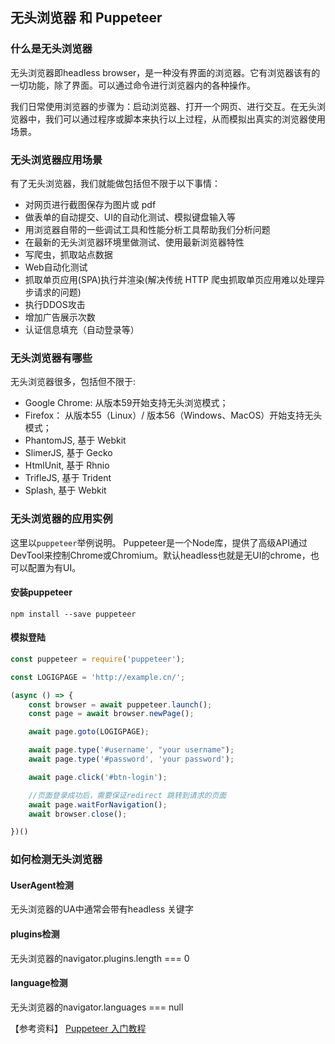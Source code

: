 ## 无头浏览器 和 Puppeteer

### 什么是无头浏览器
无头浏览器即headless browser，是一种没有界面的浏览器。它有浏览器该有的一切功能，除了界面。可以通过命令进行浏览器内的各种操作。

我们日常使用浏览器的步骤为：启动浏览器、打开一个网页、进行交互。在无头浏览器中，我们可以通过程序或脚本来执行以上过程，从而模拟出真实的浏览器使用场景。

### 无头浏览器应用场景

有了无头浏览器，我们就能做包括但不限于以下事情：

- 对网页进行截图保存为图片或 pdf
- 做表单的自动提交、UI的自动化测试、模拟键盘输入等
- 用浏览器自带的一些调试工具和性能分析工具帮助我们分析问题
- 在最新的无头浏览器环境里做测试、使用最新浏览器特性
- 写爬虫，抓取站点数据
- Web自动化测试
- 抓取单页应用(SPA)执行并渲染(解决传统 HTTP 爬虫抓取单页应用难以处理异步请求的问题)
- 执行DDOS攻击
- 增加广告展示次数
- 认证信息填充（自动登录等）

### 无头浏览器有哪些
无头浏览器很多，包括但不限于:

- Google Chrome: 从版本59开始支持无头浏览模式；
- Firefox： 从版本55（Linux）/ 版本56（Windows、MacOS）开始支持无头模式；
- PhantomJS, 基于 Webkit
- SlimerJS, 基于 Gecko
- HtmlUnit, 基于 Rhnio
- TrifleJS, 基于 Trident
- Splash, 基于 Webkit

### 无头浏览器的应用实例

这里以`puppeteer`举例说明。 Puppeteer是一个Node库，提供了高级API通过DevTool来控制Chrome或Chromium。默认headless也就是无UI的chrome，也可以配置为有UI。

#### 安装puppeteer

``` shell
npm install --save puppeteer
```

#### 模拟登陆

``` javascript
const puppeteer = require('puppeteer');

const LOGIGPAGE = 'http://example.cn/';

(async () => {
    const browser = await puppeteer.launch();
    const page = await browser.newPage();

    await page.goto(LOGIGPAGE);

    await page.type('#username', "your username");
    await page.type('#password', 'your password');

    await page.click('#btn-login');

    //页面登录成功后，需要保证redirect 跳转到请求的页面
    await page.waitForNavigation();
    await browser.close();

})()
```


### 如何检测无头浏览器

#### UserAgent检测
无头浏览器的UA中通常会带有headless 关键字

#### plugins检测
无头浏览器的navigator.plugins.length === 0

#### language检测
无头浏览器的navigator.languages === null

【参考资料】
[Puppeteer 入门教程](http://www.r9it.com/20171106/puppeteer.html)
